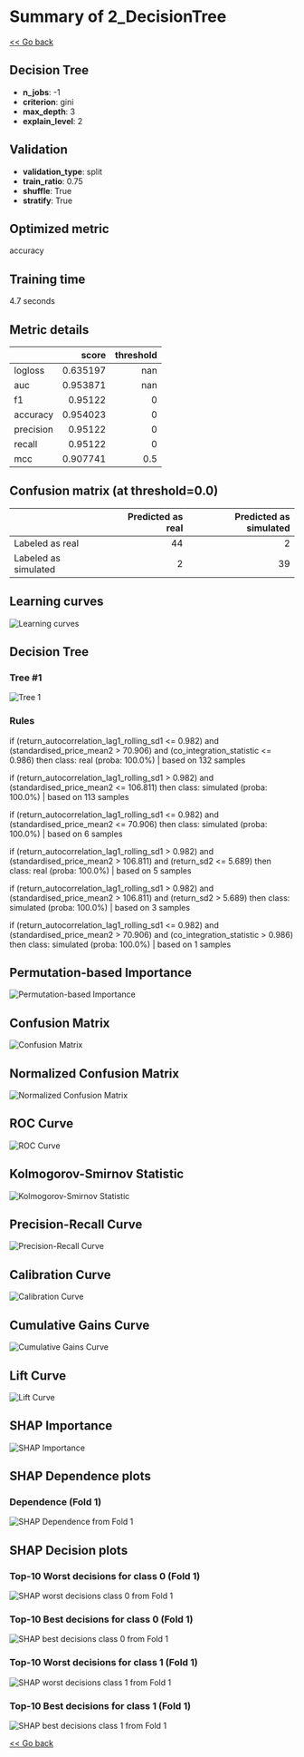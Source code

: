 # Summary of 2_DecisionTree

[<< Go back](../README.md)


## Decision Tree
- **n_jobs**: -1
- **criterion**: gini
- **max_depth**: 3
- **explain_level**: 2

## Validation
 - **validation_type**: split
 - **train_ratio**: 0.75
 - **shuffle**: True
 - **stratify**: True

## Optimized metric
accuracy

## Training time

4.7 seconds

## Metric details
|           |    score |   threshold |
|:----------|---------:|------------:|
| logloss   | 0.635197 |       nan   |
| auc       | 0.953871 |       nan   |
| f1        | 0.95122  |         0   |
| accuracy  | 0.954023 |         0   |
| precision | 0.95122  |         0   |
| recall    | 0.95122  |         0   |
| mcc       | 0.907741 |         0.5 |


## Confusion matrix (at threshold=0.0)
|                      |   Predicted as real |   Predicted as simulated |
|:---------------------|--------------------:|-------------------------:|
| Labeled as real      |                  44 |                        2 |
| Labeled as simulated |                   2 |                       39 |

## Learning curves
![Learning curves](learning_curves.png)

## Decision Tree 

### Tree #1
![Tree 1](learner_fold_0_tree.svg)

### Rules

if (return_autocorrelation_lag1_rolling_sd1 <= 0.982) and (standardised_price_mean2 > 70.906) and (co_integration_statistic <= 0.986) then class: real (proba: 100.0%) | based on 132 samples

if (return_autocorrelation_lag1_rolling_sd1 > 0.982) and (standardised_price_mean2 <= 106.811) then class: simulated (proba: 100.0%) | based on 113 samples

if (return_autocorrelation_lag1_rolling_sd1 <= 0.982) and (standardised_price_mean2 <= 70.906) then class: simulated (proba: 100.0%) | based on 6 samples

if (return_autocorrelation_lag1_rolling_sd1 > 0.982) and (standardised_price_mean2 > 106.811) and (return_sd2 <= 5.689) then class: real (proba: 100.0%) | based on 5 samples

if (return_autocorrelation_lag1_rolling_sd1 > 0.982) and (standardised_price_mean2 > 106.811) and (return_sd2 > 5.689) then class: simulated (proba: 100.0%) | based on 3 samples

if (return_autocorrelation_lag1_rolling_sd1 <= 0.982) and (standardised_price_mean2 > 70.906) and (co_integration_statistic > 0.986) then class: simulated (proba: 100.0%) | based on 1 samples





## Permutation-based Importance
![Permutation-based Importance](permutation_importance.png)
## Confusion Matrix

![Confusion Matrix](confusion_matrix.png)


## Normalized Confusion Matrix

![Normalized Confusion Matrix](confusion_matrix_normalized.png)


## ROC Curve

![ROC Curve](roc_curve.png)


## Kolmogorov-Smirnov Statistic

![Kolmogorov-Smirnov Statistic](ks_statistic.png)


## Precision-Recall Curve

![Precision-Recall Curve](precision_recall_curve.png)


## Calibration Curve

![Calibration Curve](calibration_curve_curve.png)


## Cumulative Gains Curve

![Cumulative Gains Curve](cumulative_gains_curve.png)


## Lift Curve

![Lift Curve](lift_curve.png)



## SHAP Importance
![SHAP Importance](shap_importance.png)

## SHAP Dependence plots

### Dependence (Fold 1)
![SHAP Dependence from Fold 1](learner_fold_0_shap_dependence.png)

## SHAP Decision plots

### Top-10 Worst decisions for class 0 (Fold 1)
![SHAP worst decisions class 0 from Fold 1](learner_fold_0_shap_class_0_worst_decisions.png)
### Top-10 Best decisions for class 0 (Fold 1)
![SHAP best decisions class 0 from Fold 1](learner_fold_0_shap_class_0_best_decisions.png)
### Top-10 Worst decisions for class 1 (Fold 1)
![SHAP worst decisions class 1 from Fold 1](learner_fold_0_shap_class_1_worst_decisions.png)
### Top-10 Best decisions for class 1 (Fold 1)
![SHAP best decisions class 1 from Fold 1](learner_fold_0_shap_class_1_best_decisions.png)

[<< Go back](../README.md)
